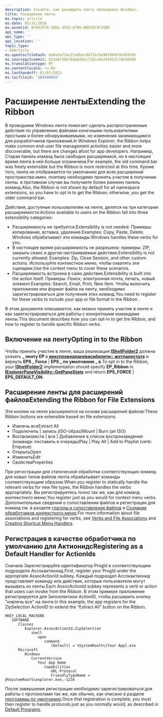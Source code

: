 ```yaml
---
description: Узнайте, как расширить ленту проводника Windows.
title: Расширение ленты
ms.topic: article
ms.date: 05/31/2018
ms.assetid: 0C043FF8-3862-4F02-8700-BB556C4F35B8
api_name: ''
api_type: ''
api_location: ''
topic_type:
- kbArticle
ms.openlocfilehash: 6a0a3af3ac21e0bac0471bc9a987849536303556
ms.sourcegitcommit: 831e8f3db78ab820e1710cede244553c70e50500
ms.translationtype: MT
ms.contentlocale: ru-RU
ms.lasthandoff: 01/07/2021
ms.locfileid: "104540455"
---
```

# <a name="extending-the-ribbon"></a><span data-ttu-id="caaa9-103">Расширение ленты</span><span class="sxs-lookup"><span data-stu-id="caaa9-103">Extending the Ribbon</span></span>

<span data-ttu-id="caaa9-104">В проводнике Windows лента помогает сделать распространенные действия по управлению файлами конечными пользователями простыми и более обнаруживаемыми, но изменения занимающимся для разработчиков приложений.</span><span class="sxs-lookup"><span data-stu-id="caaa9-104">In Windows Explorer, the Ribbon helps make common end-user file management activities easier and more discoverable, but there are changes afoot for app developers.</span></span> <span data-ttu-id="caaa9-105">Например, Старая панель команд была свободно расширяемой, но в настоящее время лента в ней больше ограничена.</span><span class="sxs-lookup"><span data-stu-id="caaa9-105">For example, the old command bar was freely extensible but the Ribbon is more restricted at this time.</span></span> <span data-ttu-id="caaa9-106">Кроме того, лента не отображается по умолчанию для всех расширений пространства имен, поэтому необходимо принять участие в получении ленты. в противном случае вы получаете более раннюю панель команд.</span><span class="sxs-lookup"><span data-stu-id="caaa9-106">Also, the Ribbon is not shown by default for all namespace extensions, so you have to opt in to get the Ribbon; otherwise, you get the older command bar.</span></span>

<span data-ttu-id="caaa9-107">Действия, доступные пользователям на ленте, делятся на три категории расширяемости:</span><span class="sxs-lookup"><span data-stu-id="caaa9-107">Actions available to users on the Ribbon fall into three extensibility categories:</span></span>

-   <span data-ttu-id="caaa9-108">Расширяемость не требуется.</span><span class="sxs-lookup"><span data-stu-id="caaa9-108">Extensibility is not needed.</span></span> <span data-ttu-id="caaa9-109">Примеры: копирование, вставка, удаление.</span><span class="sxs-lookup"><span data-stu-id="caaa9-109">Examples: Copy, Paste, Delete.</span></span> <span data-ttu-id="caaa9-110">Windows обрабатывает эти команды.</span><span class="sxs-lookup"><span data-stu-id="caaa9-110">Windows handles these verbs for you.</span></span>
-   <span data-ttu-id="caaa9-111">В настоящее время расширяемость не разрешена: примеры: ZIP, закрыть сеанс и другие настраиваемые действия.</span><span class="sxs-lookup"><span data-stu-id="caaa9-111">Extensibility is not currently allowed: Examples: Zip, Close Session, and other custom actions.</span></span> <span data-ttu-id="caaa9-112">Используйте контекстное меню, чтобы охватить эти сценарии.</span><span class="sxs-lookup"><span data-stu-id="caaa9-112">Use the context menu to cover these scenarios.</span></span>
-   <span data-ttu-id="caaa9-113">Расширяемость встроена в само действие.</span><span class="sxs-lookup"><span data-stu-id="caaa9-113">Extensibility is built into the action itself.</span></span> <span data-ttu-id="caaa9-114">Примеры: Поиск, электронная почта, печать, новый элемент.</span><span class="sxs-lookup"><span data-stu-id="caaa9-114">Examples: Search, Email, Print, New Item.</span></span> <span data-ttu-id="caaa9-115">Чтобы включить приложение или формат файла на ленту, необходимо зарегистрироваться для получения этих команд.</span><span class="sxs-lookup"><span data-stu-id="caaa9-115">You need to register for these verbs to include your app or file format in the Ribbon .</span></span>

<span data-ttu-id="caaa9-116">В этом документе описывается, как можно принять участие в ленте и как зарегистрироваться для работы с конкретными командами ленты.</span><span class="sxs-lookup"><span data-stu-id="caaa9-116">This document describes how you can opt-in to get the Ribbon, and how to register to handle specific Ribbon verbs.</span></span>

## <a name="opting-in-to-the-ribbon"></a><span data-ttu-id="caaa9-117">Включение на ленту</span><span class="sxs-lookup"><span data-stu-id="caaa9-117">Opting in to the Ribbon</span></span>

<span data-ttu-id="caaa9-118">Чтобы принять участие в ленте, ваша реализация [**IShellFolder2**](/windows/desktop/api/shobjidl_core/nn-shobjidl_core-ishellfolder2) должна указать **\_ ленту EP** в [**иексплорерпаневисибилити:: жетпанестате**](/windows/desktop/api/shobjidl_core/nf-shobjidl_core-iexplorerpanevisibility-getpanestate) и вернуть **EPS \_ Force** \| **EPS \_ по умолчанию \_ в**.</span><span class="sxs-lookup"><span data-stu-id="caaa9-118">To opt in to the Ribbon, your [**IShellFolder2**](/windows/desktop/api/shobjidl_core/nn-shobjidl_core-ishellfolder2) implementation should specify **EP\_Ribbon** in [**IExplorerPaneVisibility::GetPaneState**](/windows/desktop/api/shobjidl_core/nf-shobjidl_core-iexplorerpanevisibility-getpanestate) and return **EPS\_FORCE** \| **EPS\_DEFAULT\_ON**.</span></span>

## <a name="extending-the-ribbon-for-file-extensions"></a><span data-ttu-id="caaa9-119">Расширение ленты для расширений файлов</span><span class="sxs-lookup"><span data-stu-id="caaa9-119">Extending the Ribbon for File Extensions</span></span>

<span data-ttu-id="caaa9-120">Эти кнопки на ленте расширяются на основе расширений файлов:</span><span class="sxs-lookup"><span data-stu-id="caaa9-120">These Ribbon buttons are extensible based on file extensions:</span></span>

-   <span data-ttu-id="caaa9-121">Извлечь все</span><span class="sxs-lookup"><span data-stu-id="caaa9-121">Extract All</span></span>
-   <span data-ttu-id="caaa9-122">Подключить \| запись (ISO-образ)</span><span class="sxs-lookup"><span data-stu-id="caaa9-122">Mount \| Burn (an ISO)</span></span>
-   <span data-ttu-id="caaa9-123">Воспроизвести \| все \| Добавление в список воспроизведения (команда: поставить в очередь)</span><span class="sxs-lookup"><span data-stu-id="caaa9-123">Play \| Play All \| Add to Playlist (verb: Enqueue)</span></span>
-   <span data-ttu-id="caaa9-124">Открыть</span><span class="sxs-lookup"><span data-stu-id="caaa9-124">Open</span></span>
-   <span data-ttu-id="caaa9-125">Изменить</span><span class="sxs-lookup"><span data-stu-id="caaa9-125">Edit</span></span>
-   <span data-ttu-id="caaa9-126">Свойства</span><span class="sxs-lookup"><span data-stu-id="caaa9-126">Properties</span></span>

<span data-ttu-id="caaa9-127">При регистрации для статической обработки соответствующих команд для новых типов файлов лента обрабатывает команды соответствующим образом.</span><span class="sxs-lookup"><span data-stu-id="caaa9-127">When you register to statically handle the relevant verbs for new file types, the Ribbon handles the verbs appropriately.</span></span> <span data-ttu-id="caaa9-128">Вы регистрируетесь точно так же, как для команд контекстного меню.</span><span class="sxs-lookup"><span data-stu-id="caaa9-128">You register just as you would for context menu verbs.</span></span> <span data-ttu-id="caaa9-129">Дополнительные сведения о сопоставлении файлов и регистрации для команд см. в разделе [глаголы и сопоставления файлов](fa-verbs.md) и [Создание обработчиков контекстного меню](context-menu-handlers.md).</span><span class="sxs-lookup"><span data-stu-id="caaa9-129">For more information about file associations and registering for verbs, see [Verbs and File Associations](fa-verbs.md) and [Creating Shortcut Menu Handlers](context-menu-handlers.md).</span></span>

## <a name="registering-as-a-default-handler-for-actionids"></a><span data-ttu-id="caaa9-130">Регистрация в качестве обработчика по умолчанию для Актионидс</span><span class="sxs-lookup"><span data-stu-id="caaa9-130">Registering as a Default Handler for ActionIds</span></span>

<span data-ttu-id="caaa9-131">Сначала Зарегистрируйте идентификатор ProgId в соответствующем подразделе Ассокактионид.</span><span class="sxs-lookup"><span data-stu-id="caaa9-131">First, register your ProgId under the appropriate AssocActionId subkey.</span></span> <span data-ttu-id="caaa9-132">Каждый подраздел Ассокактионид представляет команду или действие, которые пользователи могут вызывать из ленты.</span><span class="sxs-lookup"><span data-stu-id="caaa9-132">Each AssocActionId subkey represents a verb or action that users can invoke from the Ribbon.</span></span> <span data-ttu-id="caaa9-133">В этом примере приложение регистрируется для Зипселектион ActionID, чтобы расширить кнопку "извлечь все" на ленте.</span><span class="sxs-lookup"><span data-stu-id="caaa9-133">In this example, the app registers for the ZipSelection ActionID to extend the "Extract All" button on the Ribbon.</span></span>

```
HKEY_LOCAL_MACHINE
   SOFTWARE
      Classes
         Explorer.AssocActionId.ZipSelection
            shell
               open
                  command
                     (Default) = %SystemRoot%\[Your App].exe
      Microsoft
         Windows
            CurrentVersion
               Your App Name
                  Capabilities
                     URL Protocol
                     FriendlyTypeName = @%SystemRoot%\explorer.exe,-1234
```

<span data-ttu-id="caaa9-134">После завершения регистрации необходимо зарегистрироваться для работы с протоколами так же, как обычно, как описано в разделе [программы по умолчанию](default-programs.md).</span><span class="sxs-lookup"><span data-stu-id="caaa9-134">Once that registration is complete, you must then register to handle protocols just as you normally would, as described in [Default Programs](default-programs.md).</span></span>

 

 



